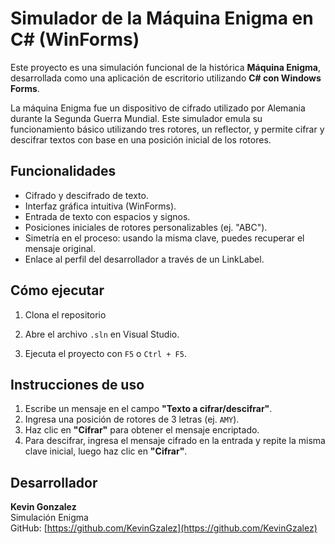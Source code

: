 # Simulador de la Máquina Enigma en C# (WinForms)

Este proyecto es una simulación funcional de la histórica **Máquina Enigma**, desarrollada como una aplicación de escritorio utilizando **C# con Windows Forms**.

La máquina Enigma fue un dispositivo de cifrado utilizado por Alemania durante la Segunda Guerra Mundial. Este simulador emula su funcionamiento básico utilizando tres rotores, un reflector, y permite cifrar y descifrar textos con base en una posición inicial de los rotores.

## Funcionalidades

- Cifrado y descifrado de texto.
- Interfaz gráfica intuitiva (WinForms).
- Entrada de texto con espacios y signos.
- Posiciones iniciales de rotores personalizables (ej. "ABC").
- Simetría en el proceso: usando la misma clave, puedes recuperar el mensaje original.
- Enlace al perfil del desarrollador a través de un LinkLabel.

## Cómo ejecutar

1. Clona el repositorio

2. Abre el archivo `.sln` en Visual Studio.

3. Ejecuta el proyecto con `F5` o `Ctrl + F5`.

## Instrucciones de uso

1. Escribe un mensaje en el campo **"Texto a cifrar/descifrar"**.
2. Ingresa una posición de rotores de 3 letras (ej. `AMY`).
3. Haz clic en **"Cifrar"** para obtener el mensaje encriptado.
4. Para descifrar, ingresa el mensaje cifrado en la entrada y repite la misma clave inicial, luego haz clic en **"Cifrar"**.



## Desarrollador

**Kevin Gonzalez**  
Simulación Enigma  
GitHub: [https://github.com/KevinGzalez](https://github.com/KevinGzalez)
